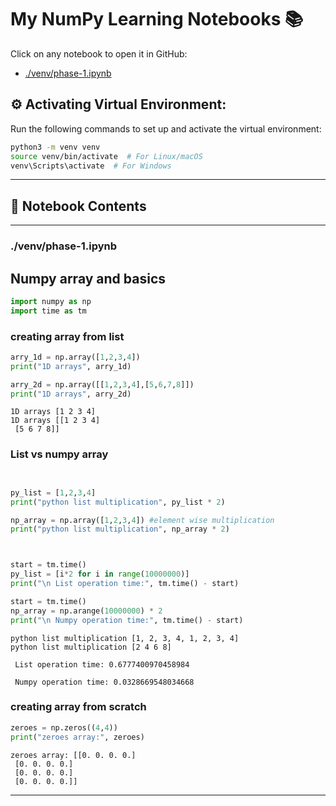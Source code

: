 # My NumPy Learning Notebooks 📚

Click on any notebook to open it in GitHub:

- [./venv/phase-1.ipynb](././venv/phase-1.ipynb)
## ⚙️ Activating Virtual Environment:

Run the following commands to set up and activate the virtual environment:

```sh
python3 -m venv venv
source venv/bin/activate  # For Linux/macOS
venv\Scripts\activate  # For Windows
```


---

## 📖 Notebook Contents


---

### ./venv/phase-1.ipynb

## Numpy array and basics


```python
import numpy as np  
import time as tm                                     
```

### creating array from list  

```python
arry_1d = np.array([1,2,3,4])
print("1D arrays", arry_1d)

arry_2d = np.array([[1,2,3,4],[5,6,7,8]])
print("1D arrays", arry_2d)

```

    1D arrays [1 2 3 4]
    1D arrays [[1 2 3 4]
     [5 6 7 8]]


### List vs numpy array

```python


py_list = [1,2,3,4]
print("python list multiplication", py_list * 2)

np_array = np.array([1,2,3,4]) #element wise multiplication
print("python list multiplication", np_array * 2)



start = tm.time()
py_list = [i*2 for i in range(10000000)]
print("\n List operation time:", tm.time() - start)

start = tm.time()
np_array = np.arange(10000000) * 2
print("\n Numpy operation time:", tm.time() - start)
```

    python list multiplication [1, 2, 3, 4, 1, 2, 3, 4]
    python list multiplication [2 4 6 8]
    
     List operation time: 0.6777400970458984
    
     Numpy operation time: 0.0328669548034668


### creating array from scratch 

```python
zeroes = np.zeros((4,4))
print("zeroes array:", zeroes)
```

    zeroes array: [[0. 0. 0. 0.]
     [0. 0. 0. 0.]
     [0. 0. 0. 0.]
     [0. 0. 0. 0.]]



---


